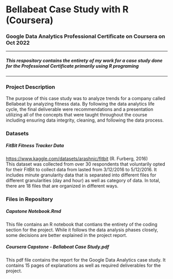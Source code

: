 # Bellabeat Case Study with R (Coursera)
### Google Data Analytics Professional Certificate on Coursera on Oct 2022

---
##### This respository contains the entirety of my work for a case study done for the Professional Certificate primarily using R programing
---

### Project Description
The purpose of this case study was to analyze trends for a company called Bellabeat by analyzing fitness data. By following the data analytics life cycle, the final deliverable were recommendations and a presentation utilizing all of the concepts that were taught throughout the course including ensuring data integrity, cleaning, and following the data process.

### Datasets
##### FitBit Fitness Tracker Data
https://www.kaggle.com/datasets/arashnic/fitbit (R. Furberg, 2016)</br>
This dataset was collected from over 30 respondents that voluntarily opted for their FitBit to collect data from lasted from 3/12/2016 to 5/12/2016. It includes minute granularity data that is separated into different files for different granularities (day and hour) as well as category of data. In total, there are 18 files that are organized in different ways.

### Files in Repository
##### Capstone Notebook.Rmd
This file contains an R notebook that contians the entirety of the coding section for the project. While it follows the data analysis phases closely, some decisions are better explained in the project report.

##### Coursera Capstone - Bellabeat Case Study.pdf
This pdf file contains the report for the Google Data Analytics case study. It contains 15 pages of explanations as well as required deliverables for the project. 
